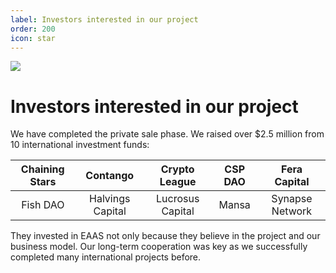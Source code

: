 ```yaml
---
label: Investors interested in our project
order: 200
icon: star
---
```

![](/static/headers/configuration_page.png)

# Investors interested in our project

We have completed the private sale phase. We raised over $2.5 million from 10 international investment funds:

Chaining Stars | Contango | Crypto League | CSP DAO | Fera Capital
 :--: | :--: | :--: | :--: | :--:
 Fish DAO | Halvings Capital | Lucrosus Capital | Mansa | Synapse Network

They invested in EAAS not only because they believe in the project and our business model. Our long-term cooperation was key as we successfully completed many international projects before.